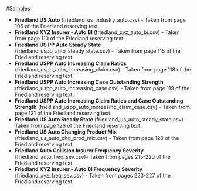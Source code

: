 #Samples

- **Friedland US Auto** (friedland_us_industry_auto.csv) - Taken from page 106 of the Friedland reserving text.
- **Friedland XYZ Insurer - Auto BI** (friedland_xyz_auto_bi.csv) - Taken from page 110 of the Friedland reserving text.
- **Friedland US PP Auto Steady State** (friedland_uspp_auto_steady_state.csv) - Taken from page 115 of the Friedland reserving text.
- **Friedland USPP Auto Increasing Claim Ratios** (friedland_uspp_auto_increasing_claim.csv) - Taken from page 118 of the Friedland reserving text.
- **Friedland USPP Auto Increasing Case Outstanding Strength** (friedland_uspp_auto_increasing_case.csv) - Taken from page 119 of the Friedland reserving text.
- **Friedland USPP Auto Increasing Claim Ratios and Case Outstanding Strength** (friedland_uspp_auto_increasing_claim_case.csv) - Taken from page 121 of the Friedland reserving text.
- **Friedland US Auto Steady State** (friedland_us_auto_steady_state.csv) - Taken from page 126 of the Friedland reserving text.
- **Friedland US Auto Changing Product Mix** (friedland_us_auto_chg_prod_mix.csv) - Taken from page 128 of the Friedland reserving text.
- **Friedland Auto Collision Insurer Frequency Severity** (friedland_auto_freq_sev.csv)- Taken from pages 215-220 of the Friedland reserving text.
- **Friedland XYZ Insurer - Auto BI Frequency Severity** (friedland_xyz_freq_sev.csv) - Taken from pages 223-227 of the Friedland reserving text.